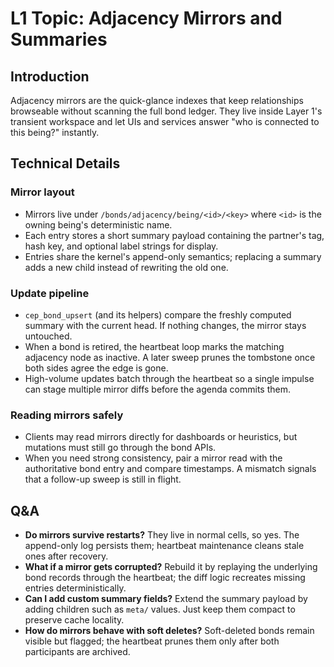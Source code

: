 # L1 Topic: Adjacency Mirrors and Summaries

## Introduction
Adjacency mirrors are the quick-glance indexes that keep relationships browseable without scanning the full bond ledger. They live inside Layer 1's transient workspace and let UIs and services answer "who is connected to this being?" instantly.

## Technical Details
### Mirror layout
- Mirrors live under `/bonds/adjacency/being/<id>/<key>` where `<id>` is the owning being's deterministic name.
- Each entry stores a short summary payload containing the partner's tag, hash key, and optional label strings for display.
- Entries share the kernel's append-only semantics; replacing a summary adds a new child instead of rewriting the old one.

### Update pipeline
- `cep_bond_upsert` (and its helpers) compare the freshly computed summary with the current head. If nothing changes, the mirror stays untouched.
- When a bond is retired, the heartbeat loop marks the matching adjacency node as inactive. A later sweep prunes the tombstone once both sides agree the edge is gone.
- High-volume updates batch through the heartbeat so a single impulse can stage multiple mirror diffs before the agenda commits them.

### Reading mirrors safely
- Clients may read mirrors directly for dashboards or heuristics, but mutations must still go through the bond APIs.
- When you need strong consistency, pair a mirror read with the authoritative bond entry and compare timestamps. A mismatch signals that a follow-up sweep is still in flight.

## Q&A
- **Do mirrors survive restarts?** They live in normal cells, so yes. The append-only log persists them; heartbeat maintenance cleans stale ones after recovery.
- **What if a mirror gets corrupted?** Rebuild it by replaying the underlying bond records through the heartbeat; the diff logic recreates missing entries deterministically.
- **Can I add custom summary fields?** Extend the summary payload by adding children such as `meta/` values. Just keep them compact to preserve cache locality.
- **How do mirrors behave with soft deletes?** Soft-deleted bonds remain visible but flagged; the heartbeat prunes them only after both participants are archived.
